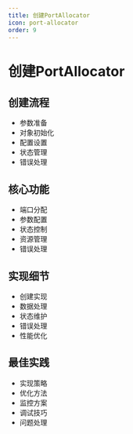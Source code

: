 ```yaml
---
title: 创建PortAllocator
icon: port-allocator
order: 9
---
```


# 创建PortAllocator

## 创建流程
- 参数准备
- 对象初始化
- 配置设置
- 状态管理
- 错误处理

## 核心功能
- 端口分配
- 参数配置
- 状态控制
- 资源管理
- 错误处理

## 实现细节
- 创建实现
- 数据处理
- 状态维护
- 错误处理
- 性能优化

## 最佳实践
- 实现策略
- 优化方法
- 监控方案
- 调试技巧
- 问题处理
